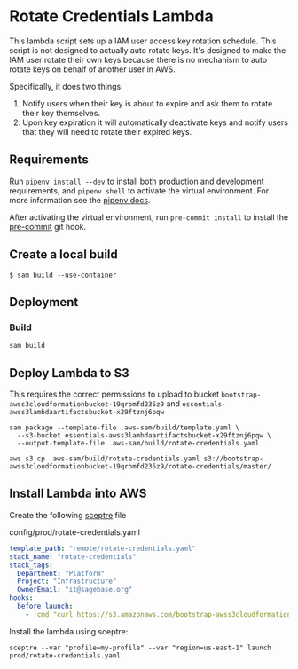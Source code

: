 # Rotate Credentials Lambda
This lambda script sets up a IAM user access key rotation schedule.  This
script is not designed to actually auto rotate keys. It's designed to make the
IAM user rotate their own keys because there is no mechanism to auto rotate
keys on behalf of another user in AWS.

Specifically, it does two things:
1. Notify users when their key is about to expire and ask them to rotate their
   key themselves.
2. Upon key expiration it will automatically deactivate keys and notify users
   that they will need to rotate their expired keys.

## Requirements
Run `pipenv install --dev` to install both production and development
requirements, and `pipenv shell` to activate the virtual environment. For more
information see the [pipenv docs](https://pipenv.pypa.io/en/latest/).

After activating the virtual environment, run `pre-commit install` to install
the [pre-commit](https://pre-commit.com/) git hook.

## Create a local build

```shell script
$ sam build --use-container
```

## Deployment

### Build

```shell script
sam build
```

## Deploy Lambda to S3
This requires the correct permissions to upload to bucket
`bootstrap-awss3cloudformationbucket-19qromfd235z9` and
`essentials-awss3lambdaartifactsbucket-x29ftznj6pqw`

```shell script
sam package --template-file .aws-sam/build/template.yaml \
  --s3-bucket essentials-awss3lambdaartifactsbucket-x29ftznj6pqw \
  --output-template-file .aws-sam/build/rotate-credentials.yaml

aws s3 cp .aws-sam/build/rotate-credentials.yaml s3://bootstrap-awss3cloudformationbucket-19qromfd235z9/rotate-credentials/master/
```

## Install Lambda into AWS
Create the following [sceptre](https://github.com/Sceptre/sceptre) file

config/prod/rotate-credentials.yaml
```yaml
template_path: "remote/rotate-credentials.yaml"
stack_name: "rotate-credentials"
stack_tags:
  Department: "Platform"
  Project: "Infrastructure"
  OwnerEmail: "it@sagebase.org"
hooks:
  before_launch:
    - !cmd "curl https://s3.amazonaws.com/bootstrap-awss3cloudformationbucket-19qromfd235z9/rotate-credentials/master/rotate-credentials.yaml --create-dirs -o templates/remote/rotate-credentials.yaml"
```

Install the lambda using sceptre:
```shell script
sceptre --var "profile=my-profile" --var "region=us-east-1" launch prod/rotate-credentials.yaml
```
